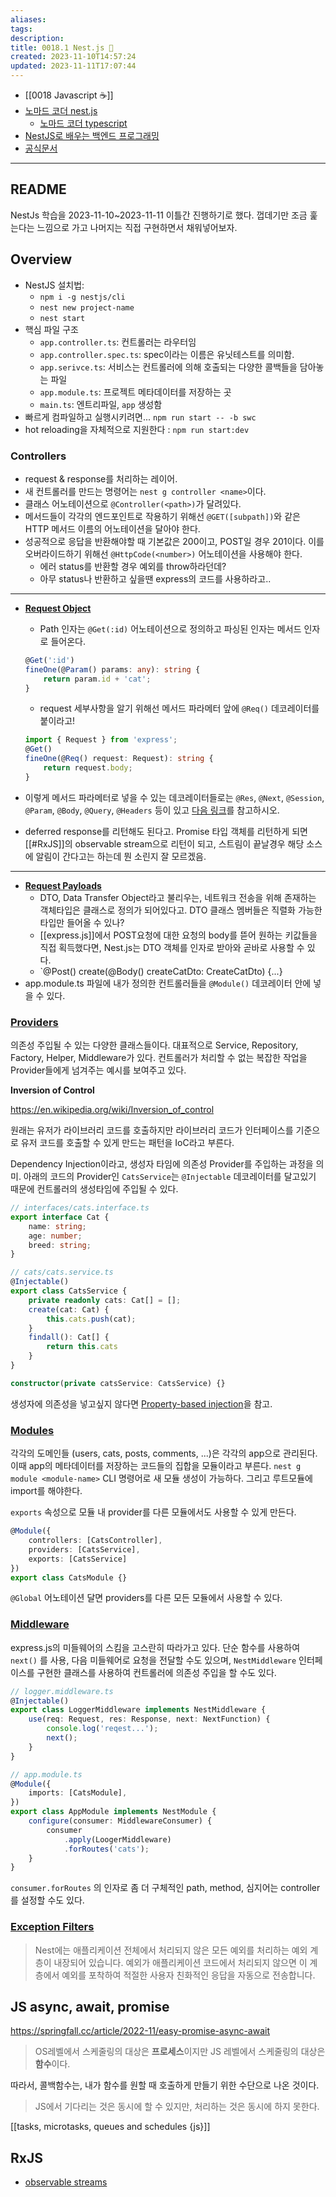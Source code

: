 ```yaml
---
aliases: 
tags: 
description:
title: 0018.1 Nest.js 🪺
created: 2023-11-10T14:57:24
updated: 2023-11-11T17:07:44
---
```

- [[0018 Javascript ☕️]]
- [노마드 코더 nest.js](https://nomadcoders.co/nestjs-fundamentals)
	- [노마드 코더 typescript](https://nomadcoders.co/typescript-for-beginners)
- [NestJS로 배우는 백엔드 프로그래밍](https://wikidocs.net/book/7059)
- [공식문서](https://docs.nestjs.com)
___

## README

NestJs 학습을 2023-11-10~2023-11-11 이틀간 진행하기로 했다. 껍데기만 조금 훑는다는 느낌으로 가고 나머지는 직접 구현하면서 채워넣어보자.

## Overview

- NestJS 설치법: 
	- `npm i -g nestjs/cli`
	- `nest new project-name`
	- `nest start`
- 핵심 파일 구조
	- `app.controller.ts`: 컨트롤러는 라우터임
	- `app.controller.spec.ts`: spec이라는 이름은 유닛테스트를 의미함.
	- `app.serivce.ts`: 서비스는 컨트롤러에 의해 호출되는 다양한 콜백들을 담아놓는 파일
	- `app.module.ts`: 프로젝트 메타데이터를 저장하는 곳
	- `main.ts`: 엔트리파일, `app` 생성함
- 빠르게 컴파일하고 실행시키려면... `npm run start -- -b swc`
- hot reloading을 자체적으로 지원한다 : `npm run start:dev`

### Controllers

- request & response를 처리하는 레이어.
- 새 컨트롤러를 만드는 명령어는 `nest g controller <name>`이다. 
- 클래스 어노테이션으로 `@Controller(<path>)`가 달려있다.
- 메서드들이 각각의 엔드포인트로 작용하기 위해선 `@GET([subpath])`와 같은 HTTP 메서드 이름의 어노테이션을 달아야 한다.
- 성공적으로 응답을 반환해야할 때 기본값은 200이고, POST일 경우 201이다. 이를 오버라이드하기 위해선 `@HttpCode(<number>)` 어노테이션을 사용해야 한다. 
	- 에러 status를 반환할 경우 예외를 throw하라던데?
	- 아무 status나 반환하고 싶을땐 express의 코드를 사용하라고..
___ 
- **[Request Object](https://docs.nestjs.com/controllers#request-object)**
	- Path 인자는 `@Get(:id)` 어노테이션으로 정의하고 파싱된 인자는 메서드 인자로 들어온다.

	```ts
	@Get(':id')
	fineOne(@Param() params: any): string {
		return param.id + 'cat';
	}
	``` 

	- request 세부사항을 알기 위해선 메서드 파라메터 앞에 `@Req()` 데코레이터를 붙이라고! 

	```ts
	import { Request } from 'express';
	@Get()
	fineOne(@Req() request: Request): string {
		return request.body;
	}
	``` 

- 이렇게 메서드 파라메터로 넣을 수 있는 데코레이터들로는 `@Res`, `@Next`, `@Session`, `@Param`, `@Body`, `@Query`, `@Headers` 등이 있고 [다음 링크](https://docs.nestjs.com/controllers#request-object)를 참고하시오.
-  deferred response를 리턴해도 된다고. Promise 타입 객체를 리턴하게 되면 [[#RxJS]]의 observable stream으로 리턴이 되고, 스트림이 끝날경우 해당 소스에 알림이 간다고는 하는데 뭔 소린지 잘 모르겠음.
___
- **[Request Payloads](https://docs.nestjs.com/controllers#request-payloads)**
	- DTO, Data Transfer Object라고 불리우는, 네트워크 전송을 위해 존재하는 객체타입은 클래스로 정의가 되어있다고. DTO 클래스 멤버들은 직렬화 가능한 타입만 들어올 수 있나?
	- [[express.js]]에서 POST요청에 대한 요청의 body를 뜯어 원하는 키값들을 직접 획득했다면, Nest.js는 DTO 객체를 인자로 받아와 곧바로 사용할 수 있다.
	- `@Post() create(@Body() createCatDto: CreateCatDto) {...}
- app.module.ts 파일에 내가 정의한 컨트롤러들을 `@Module()` 데코레이터 안에 넣을 수 있다.

### [Providers](https://docs.nestjs.com/providers)

의존성 주입될 수 있는 다양한 클래스들이다. 대표적으로 Service, Repository, Factory, Helper, Middleware가 있다. 컨트롤러가 처리할 수 없는 복잡한 작업을 Provider들에게 넘겨주는 예시를 보여주고 있다.

**Inversion of Control**

<https://en.wikipedia.org/wiki/Inversion_of_control>

원래는 유저가 라이브러리 코드를 호출하지만 라이브러리 코드가 인터페이스를 기준으로 유저 코드를 호출할 수 있게 만드는 패턴을 IoC라고 부른다.

Dependency Injection이라고, 생성자 타임에 의존성 Provider를 주입하는 과정을 의미. 아래의 코드의 Provider인 `CatsService`는 `@Injectable` 데코레이터를 달고있기 때문에 컨트롤러의 생성타임에 주입될 수 있다.

```ts
// interfaces/cats.interface.ts
export interface Cat {
	name: string;
	age: number;
	breed: string;
}

// cats/cats.service.ts
@Injectable()
export class CatsService {
	private readonly cats: Cat[] = [];
	create(cat: Cat) {
		this.cats.push(cat);
	}
	findall(): Cat[] {
		return this.cats
	}
}

constructor(private catsService: CatsService) {}
```

생성자에 의존성을 넣고싶지 않다면 [Property-based injection](https://docs.nestjs.com/providers#property-based-injection)을 참고.

### [Modules](https://docs.nestjs.com/modules)

각각의 도메인들 (users, cats, posts, comments, ...)은 각각의 app으로 관리된다. 이때 app의 메타데이터를 저장하는 코드들의 집합을 모듈이라고 부른다. `nest g module <module-name>` CLI 명령어로 새 모듈 생성이 가능하다. 그리고 루트모듈에 import를 해야한다.

`exports` 속성으로 모듈 내 provider를 다른 모듈에서도 사용할 수 있게 만든다.

```ts
@Module({
	controllers: [CatsController],
	providers: [CatsService],
	exports: [CatsService]
})
export class CatsModule {}
```

`@Global` 어노테이션 달면 providers를 다른 모든 모듈에서 사용할 수 있다.

### [Middleware](https://docs.nestjs.com/middleware)

express.js의 미들웨어의 스킴을 고스란히 따라가고 있다. 단순 함수를 사용하여 `next()` 를 사용, 다음 미들웨어로 요청을 전달할 수도 있으며, `NestMiddleware` 인터페이스를 구현한 클래스를 사용하여 컨트롤러에 의존성 주입을 할 수도 있다.

```ts
// logger.middleware.ts
@Injectable()
export class LoggerMiddleware implements NestMiddleware {
	use(req: Request, res: Response, next: NextFunction) {
		console.log('reqest...');
		next();
	}
}

// app.module.ts
@Module({
	imports: [CatsModule],
})
export class AppModule implements NestModule {
	configure(consumer: MiddlewareConsumer) {
		consumer
			.apply(LoogerMiddleware)
			.forRoutes('cats');
	}
}
```

`consumer.forRoutes` 의 인자로 좀 더 구체적인 path, method, 심지어는 controller를 설정할 수도 있다.

### [Exception Filters](https://docs.nestjs.com/exception-filters)

> Nest에는 애플리케이션 전체에서 처리되지 않은 모든 예외를 처리하는 예외 계층이 내장되어 있습니다. 예외가 애플리케이션 코드에서 처리되지 않으면 이 계층에서 예외를 포착하여 적절한 사용자 친화적인 응답을 자동으로 전송합니다.

## JS async, await, promise

<https://springfall.cc/article/2022-11/easy-promise-async-await>

> OS레벨에서 스케줄링의 대상은 **프로세스**이지만 JS 레벨에서 스케줄링의 대상은 **함수**이다.

따라서, 콜백함수는, 내가 함수를 원할 때 호출하게 만들기 위한 수단으로 나온 것이다.

> JS에서 기다리는 것은 동시에 할 수 있지만, 처리하는 것은 동시에 하지 못한다.

[[tasks, microtasks, queues and schedules {js}]]

## RxJS

- [observable streams](http://reactivex.io/rxjs/class/es6/Observable.js~Observable.html)
